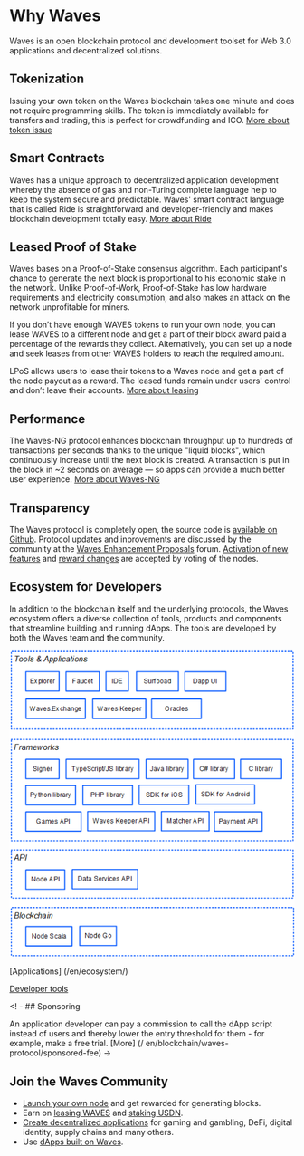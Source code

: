 # Why Waves

Waves is an open blockchain protocol and development toolset for Web 3.0 applications and decentralized solutions.

## Tokenization

Issuing your own token on the Waves blockchain takes one minute and does not require programming skills. The token is immediately available for transfers and trading, this is perfect for crowdfunding and ICO. [More about token issue](/en/building-apps/how-to/assets/issue)

## Smart Сontracts

Waves has a unique approach to decentralized application development whereby the absence of gas and non-Turing complete language help to keep the system secure and predictable. Waves' smart contract language that is called Ride is straightforward and developer-friendly and makes blockchain development totally easy. [More about Ride](/en/ride/getting-started)

## Leased Proof of Stake

Waves bases on a Proof-of-Stake consensus algorithm. Each participant's chance to generate the next block is proportional to his economic stake in the network. Unlike Proof-of-Work, Proof-of-Stake has low hardware requirements and electricity consumption, and also makes an attack on the network unprofitable for miners.

If you don’t have enough WAVES tokens to run your own node, you can lease WAVES to a different node and get a part of their block award paid a percentage of the rewards they collect. Alternatively, you can set up a node and seek leases from other WAVES holders to reach the required amount.

LPoS allows users to lease their tokens to a Waves node and get a part of the node payout as a reward. The leased funds remain under users' control and don’t leave their accounts. [More about leasing](/en/blockchain/leasing)

## Performance

The Waves-NG protocol enhances blockchain throughput up to hundreds of transactions per seconds thanks to the unique "liquid blocks", which continuously increase until the next block is created. A transaction is put in the block in ~2 seconds on average — so apps can provide a much better user experience. [More about Waves-NG](/en/blockchain/waves-protocol/waves-ng-protocol)

## Transparency

The Waves protocol is completely open, the source code is [available on Github](https://github.com/wavesplatform). Protocol updates and inprovements are discussed by the community at the [Waves Enhancement Proposals](https://forum.wavesplatform.com/c/waves-improvment-proposals) forum. [Activation of new features](/en/waves-node/features/) and [reward changes](/en/blockchain/mining/mining-reward) are accepted by voting of the nodes.

## Ecosystem for Developers

In addition to the blockchain itself and the underlying protocols, the Waves ecosystem offers a diverse collection of tools, products and components that streamline building and running dApps. The tools are developed by both the Waves team and the community.

![](./_assets/ecosystem.png)

[Applications] (/en/ecosystem/)

[Developer tools](/en/building-apps/smart-contracts/tools/)

<! - ## Sponsoring

An application developer can pay a commission to call the dApp script instead of users and thereby lower the entry threshold for them - for example, make a free trial. [More] (/ en/blockchain/waves-protocol/sponsored-fee) ->

## Join the Waves Community

* [Launch your own node](/en/waves-node/) and get rewarded for generating blocks.
* Earn on [leasing WAVES](/en/blockchain/leasing) and [staking USDN](https://waves.exchange/investments/staking/USDN).
* [Create decentralized applications](/en/building-apps/) for gaming and gambling, DeFi, digital identity, supply chains and many others.
* Use [dApps built on Waves](https://www.dappocean.io/en).
